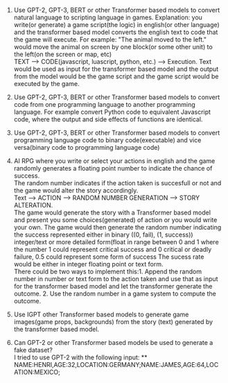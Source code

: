 1. Use GPT-2, GPT-3, BERT or other Transformer based models to convert natural language to scripting language in games. 
Explanation: you write(or generate) a game script(the logic) in english(or other language) and the transformer based model converts the english text to code that the game will execute.
For example: "The animal moved to the left." would move the animal on screen by one block(or some other unit) to the left(on the screen or map, etc)  
TEXT --> CODE(javascript, luascript, python, etc.) --> Execution.
Text would be used as input for the transformer based model and the output from the model would be the game script and the game script would be executed by the game.
2. Use GPT-2, GPT-3, BERT or other Transformer based models to convert code from one programming language to another programming language.
For example convert Python code to equivalent Javascript code, where the output and side effects of functions are identical.
3. Use GPT-2, GPT-3, BERT or other Transformer based models to convert programming language code to binary code(executable) and vice versa(binary code to programming language code)
4. AI RPG where you write or select your actions in english and the game randomly generates a floating point number to indicate the chance of success.  
The random number indicates if the action taken is succesfull or not and the game would alter the story accordingly.  
Text --> ACTION --> RANDOM NUMBER GENERATION --> STORY ALTERATION.  
The game would generate the story with a Transformer based model and present you some choices(generated) of action or you would write your own.
The game would then generate the random number indicating the success represented either in binary ((0, fail), (1, success)) integer/text or more detailed form(float in range between 0 and 1 where the number 1 could represent critical success and 0 critical or deadly failure, 0.5 could represent some form of success 
The sucess rate would be either in integer floating point or text form.  
There could be two ways to implement this:1. Append the random number in number or text form to the action taken and use that as input for the transformer based model and let the transformer generate the outcome. 2. Use the random number in a game system to compute the outcome. 

5. Use IGPT other Transformer based models to generate game images(game props, backgrounds) from the story (text) generated by the transformer based model.
6. Can GPT-2 or other Transformer based models be used to generate a fake dataset?  
I tried to use GPT-2 with the following input:
** NAME:HENRI,AGE:32,LOCATION:GERMANY;NAME:JAMES,AGE:64,LOCATION:MEXICO;
